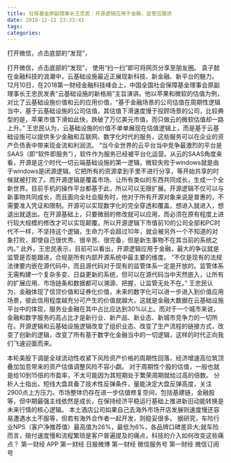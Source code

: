 ```yaml
---
title: 社保基金原副理事长王忠民：开源逻辑应用于金融，监管应跟进
date: 2018-12-11 23:33:41
tags: 
categories: 
---
```

打开微信，点击底部的“发现”，
<!-- more -->
打开微信，点击底部的“发现”，
使用“扫一扫”即可将网页分享至朋友圈。
袁子懿
在金融科技的浪潮中，云基础设施最近正展现新科技、新金融、新平台的魅力。
12月10日，在2018第一财经金融科技峰会上，中国全国社会保障基金理事会原副理事长王忠民发表“云基础设施的新格局”主旨演讲。他以苹果和微软的估值为例，对比了云基础设施价值和云的应用价值，“基于金融场景的公司估值在周期性逻辑当中，基于云基础设施的公司估值，其估值下滑速度慢于投顾场景的公司，比较典型的是，苹果市值下滑如此快，跌破了万亿美元市值，而只做云的微软估值却一路上升。”
王忠民认为，云基础设施的价值不单单展现在估值逻辑上，而是基于云基础设施可以提供多少金融和互联网、数字化时代的服务，这些服务可以在企业的资产负债表中带来现金流和利润流。
“当今全世界的云平台当中竞争最激烈的平台是SAAS（即“软件即服务”），软件作为服务已经被平台化运营。从云的SAAS角度来看，开源是这个时代一切云端基础设施的第一逻辑，微软失败于windows就是由于windows是闭源逻辑。它把所有的资源拿到手里不进行分享，等开始共享的时候就被打败了。而开源逻辑是覆盖市场、让所有类似的东西共同成长，生成一个全新世界。目前手机的操作平台都基于此，所以可以无限扩展。开源逻辑不仅可以与新事物共同成长，而且面向全社会服务时，他对于所有开源对象来说是普惠的，不需要准入凭证和限制。开源可以实现数字化的完全穿透和覆盖，想进入就进入，想退出就退出。在开源基础上，只要微弱的修改就可以应用，而必须在原有程度上进行较大规模的修改才可以实现颠覆。所以开源逻辑下市值前10的公司全部和PC时代不一样，不坚持这个逻辑，生命力不会超过10年，就会被另外一个不知道的对象打败，即使自己很优秀、很辛苦、很完备，但是新生事物不在其当前的系统之内。”
此外，王忠民表示，目前可以看出，开源逻辑应用于金融，最大的争议就是监管是否能跟进，合规是所有内部开源系统中最主要的维度。
“不仅是现有的法规法律要内嵌在源代码中，而且源代码对于现有的监管体系一定是开放的。监管体系无需构建一个复杂多变、日益更新的系统，但可以在源代码当中天然嵌入，让所有的扩展应用、市场链条和数据都可以溯源、把握，让监管无处不在。”
王忠民认为，金融体现了信贷价值和证券化价值，未来的数字化可以进一步进入到价值应用场景，彼此信用程度越充分可产生的价值就越大，这就是金融大数据在云基础设施平台中的体现，服务业金融在其中占比应达到30%以上。而对于一个城市来说，金融和数字服务的高占比才是新行业、新产品、新业态、新城市竞争力的一切所在。开源逻辑和云基础设施逻辑改变了组织业态、改变了生产流程的链接方式，改变了创新的逻辑，改变了所有基于数字化金融当中的一切逻辑，这样的时代正向我们飞速迎面而来。
 
 
本轮美股下调是全球流动性收紧下风险资产价格的周期性回落，经济增速高位筑顶叠加加息带来的资产估值调整风险不容小觑。
对于周期性个股的估值，一般也就是给10到15倍的市盈率，不太可能因为其短期处于繁荣周期就给过高的倍数。
分析人士指出，短线大盘具备了技术性反弹条件，量能决定大盘反弹高度，关注2900点上方压力。市场整体仍存在进一步估值修复空间，包括基建链，金融股等，但中期最强主线依然是成长，在保持经济平稳运行基础上推进新旧动能转换是未来行情的核心逻辑。
本土酒店公司如果自己去海外市场开店发展则速度慢还容易遭遇水土不服等，但若有海外合作者一起开发，则稳妥很多。
据研究，车险行业NPS（客户净推荐值）最高值为26%，最低为6%，各品牌口碑差异大;就车险而言，赔付速度慢和流程繁琐是客户普遍提及的痛点，科技的介入如何改变这些痛点？
第一财经
APP
第一财经
日报微博
第一财经
微信服务号
第一财经
微信订阅号
